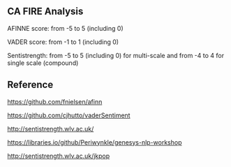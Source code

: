 ## CA FIRE Analysis ##

AFINNE score: from -5 to 5 (including 0)

VADER score: from -1 to 1 (including 0)

Sentistrength: from -5 to 5 (including 0) for multi-scale
and from -4 to 4 for single scale (compound)



## Reference
https://github.com/fnielsen/afinn

https://github.com/cjhutto/vaderSentiment

http://sentistrength.wlv.ac.uk/

https://libraries.io/github/Periwynkle/genesys-nlp-workshop

http://sentistrength.wlv.ac.uk/jkpop